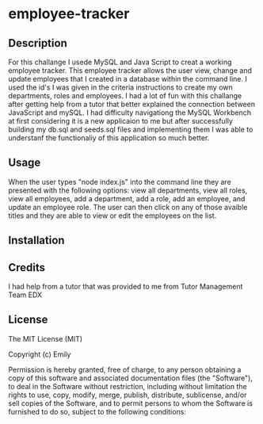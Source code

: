 # employee-tracker

## Description
For this challange I usede MySQL and Java Script to creat a working employee tracker. 
This employee tracker allows the user view, change and update employees that I created in a database within the command line.
I used the id's I was given in the criteria instructions to create my own departments, roles and employees.
I had a lot of fun with this challange after getting help from a tutor that better explained the connection between JavaScript and mySQL.
I had difficulty navigationg the MySQL Workbench at first considering it is a new applicaion to me but after successfully building my db.sql and seeds.sql files and implementing them I was able to understanf the functionaliy of this application so much better.

## Usage
When the user types "node index.js" into the command line they are presented with the following options: view all departments, view all roles, view all employees, add a department, add a role, add an employee, and update an employee role.
The user can then click on any of those avaible titles and they are able to view or edit the employees on the list.


## Installation







## Credits
I had help from a tutor that was provided to me from 
Tutor Management Team EDX


## License 

The MIT License (MIT)

Copyright (c) Emily

Permission is hereby granted, free of charge, to any person obtaining a copy of this software and associated documentation files (the "Software"), to deal in the Software without restriction, including without limitation the rights to use, copy, modify, merge, publish, distribute, sublicense, and/or sell copies of the Software, and to permit persons to whom the Software is furnished to do so, subject to the following conditions:
